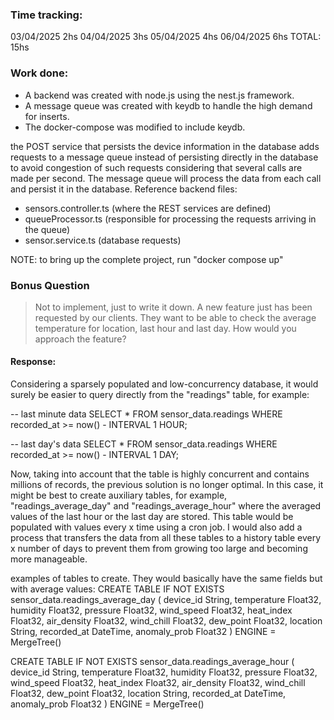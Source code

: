 ### Time tracking:
03/04/2025    2hs
04/04/2025    3hs
05/04/2025    4hs
06/04/2025    6hs
TOTAL:        15hs



### Work done:
- A backend was created with node.js using the nest.js framework.
- A message queue was created with keydb to handle the high demand for inserts.
- The docker-compose was modified to include keydb.

the POST service that persists the device information in the database adds requests to a message queue instead of persisting directly in the database to avoid congestion of such requests considering that several calls are made per second. The message queue will process the data from each call and persist it in the database.
Reference backend files:
- sensors.controller.ts (where the REST services are defined)
- queueProcessor.ts (responsible for processing the requests arriving in the queue)
- sensor.service.ts (database requests)

NOTE: to bring up the complete project, run "docker compose up"



### Bonus Question
> Not to implement, just to write it down.
A new feature just has been requested by our clients. They want to be able to check the average temperature for location, last hour and last day. How would you approach the feature?


#### Response: 

Considering a sparsely populated and low-concurrency database, it would surely be easier to query directly from the "readings" table, for example:

-- last minute data
SELECT *
FROM sensor_data.readings
WHERE recorded_at >= now() - INTERVAL 1 HOUR;

-- last day's data
SELECT *
FROM sensor_data.readings
WHERE recorded_at >= now() - INTERVAL 1 DAY;


Now, taking into account that the table is highly concurrent and contains millions of records, the previous solution is no longer optimal. 
In this case, it might be best to create auxiliary tables, for example, "readings_average_day" and "readings_average_hour" where the averaged values of the last hour or the last day are stored. This table would be populated with values every x time using a cron job. 
I would also add a process that transfers the data from all these tables to a history table every x number of days to prevent them from growing too large and becoming more manageable.

examples of tables to create. They would basically have the same fields but with average values:
CREATE TABLE IF NOT EXISTS sensor_data.readings_average_day (
    device_id String,
    temperature Float32,
    humidity Float32,
    pressure Float32,
    wind_speed Float32,
    heat_index Float32,
    air_density Float32,
    wind_chill Float32,
    dew_point Float32,
    location String,
    recorded_at DateTime,
    anomaly_prob Float32
) ENGINE = MergeTree()

CREATE TABLE IF NOT EXISTS sensor_data.readings_average_hour (
    device_id String,
    temperature Float32,
    humidity Float32,
    pressure Float32,
    wind_speed Float32,
    heat_index Float32,
    air_density Float32,
    wind_chill Float32,
    dew_point Float32,
    location String,
    recorded_at DateTime,
    anomaly_prob Float32
) ENGINE = MergeTree()
